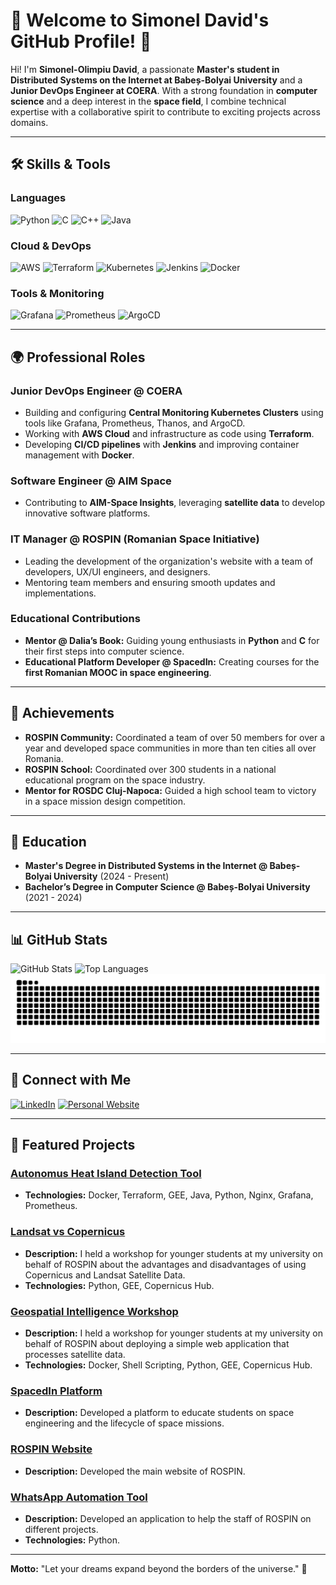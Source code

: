 # 🌌 Welcome to Simonel David's GitHub Profile! 🌌       


Hi! I'm **Simonel-Olimpiu David**, a passionate **Master's student in Distributed Systems on the Internet at Babeș-Bolyai University** and a **Junior DevOps Engineer at COERA**. With a strong foundation in **computer science** and a deep interest in the **space field**, I combine technical expertise with a collaborative spirit to contribute to exciting projects across domains.

---

## 🛠️ Skills & Tools

### Languages
![Python](https://img.shields.io/badge/-Python-3776AB?logo=python&logoColor=white&style=flat-square)
![C](https://img.shields.io/badge/-C-A8B9CC?logo=c&logoColor=white&style=flat-square)
![C++](https://img.shields.io/badge/-C++-00599C?logo=cplusplus&logoColor=white&style=flat-square)
![Java](https://img.shields.io/badge/-Java-007396?logo=java&logoColor=white&style=flat-square)

### Cloud & DevOps
![AWS](https://img.shields.io/badge/-AWS-232F3E?logo=amazonaws&logoColor=white&style=flat-square)
![Terraform](https://img.shields.io/badge/-Terraform-623CE4?logo=terraform&logoColor=white&style=flat-square)
![Kubernetes](https://img.shields.io/badge/-Kubernetes-326CE5?logo=kubernetes&logoColor=white&style=flat-square)
![Jenkins](https://img.shields.io/badge/-Jenkins-D24939?logo=jenkins&logoColor=white&style=flat-square)
![Docker](https://img.shields.io/badge/-Docker-2496ED?logo=docker&logoColor=white&style=flat-square)

### Tools & Monitoring
![Grafana](https://img.shields.io/badge/-Grafana-F46800?logo=grafana&logoColor=white&style=flat-square)
![Prometheus](https://img.shields.io/badge/-Prometheus-E6522C?logo=prometheus&logoColor=white&style=flat-square)
![ArgoCD](https://img.shields.io/badge/-ArgoCD-F80000?logo=argo&logoColor=white&style=flat-square)

---

## 🌍 Professional Roles

### **Junior DevOps Engineer @ COERA**
- Building and configuring **Central Monitoring Kubernetes Clusters** using tools like Grafana, Prometheus, Thanos, and ArgoCD.
- Working with **AWS Cloud** and infrastructure as code using **Terraform**.
- Developing **CI/CD pipelines** with **Jenkins** and improving container management with **Docker**.

### **Software Engineer @ AIM Space**
- Contributing to **AIM-Space Insights**, leveraging **satellite data** to develop innovative software platforms.

### **IT Manager @ ROSPIN (Romanian Space Initiative)**
- Leading the development of the organization's website with a team of developers, UX/UI engineers, and designers.
- Mentoring team members and ensuring smooth updates and implementations.

### **Educational Contributions**
- **Mentor @ Dalia’s Book:** Guiding young enthusiasts in **Python** and **C** for their first steps into computer science.
- **Educational Platform Developer @ SpacedIn:** Creating courses for the **first Romanian MOOC in space engineering**.

---

## 🌟 Achievements
- **ROSPIN Community:** Coordinated a team of over 50 members for over a year and developed space communities in more than ten cities all over Romania.
- **ROSPIN School:** Coordinated over 300 students in a national educational program on the space industry.
- **Mentor for ROSDC Cluj-Napoca:** Guided a high school team to victory in a space mission design competition.

---

## 🌱 Education
- **Master's Degree in Distributed Systems in the Internet @ Babeș-Bolyai University** (2024 - Present)
- **Bachelor’s Degree in Computer Science @ Babeș-Bolyai University** (2021 - 2024)

---

## 📊 GitHub Stats
![GitHub Stats](https://github-readme-stats.vercel.app/api?username=simoneldavid&show_icons=true&theme=radical)
![Top Languages](https://github-readme-stats.vercel.app/api/top-langs/?username=simoneldavid&layout=compact&theme=radical)
![GitHub Contribution Snake](https://github.com/simoneldavid/simoneldavid/blob/output/github-contribution-grid-snake-dark.svg)

---

## 🌌 Connect with Me
[![LinkedIn](https://img.shields.io/badge/-LinkedIn-0077B5?logo=linkedin&logoColor=white&style=flat-square)](https://www.linkedin.com/in/simoneldavid/)
[![Personal Website](https://img.shields.io/badge/-Personal%20Website-FF5722?logo=googlechrome&logoColor=white&style=flat-square)](https://simoneldavid.github.io/Personal-website)

---

## 🚀 Featured Projects
### [Autonomus Heat Island Detection Tool](https://github.com/SimonelDavid/HeatIslands)
- **Technologies:** Docker, Terraform, GEE, Java, Python, Nginx, Grafana, Prometheus.

### [Landsat vs Copernicus](https://github.com/Romanian-Space-Initiative/Landsat-vs-Copernicus)
- **Description:** I held a workshop for younger students at my university on behalf of ROSPIN about the advantages and disadvantages of using Copernicus and Landsat Satellite Data.
- **Technologies:** Python, GEE, Copernicus Hub.

### [Geospatial Intelligence Workshop](https://github.com/Romanian-Space-Initiative/Geospatial-Intelligence-Workshop)
- **Description:** I held a workshop for younger students at my university on behalf of ROSPIN about deploying a simple web application that processes satellite data.
- **Technologies:** Docker, Shell Scripting, Python, GEE, Copernicus Hub.

### [SpacedIn Platform](https://spacedin.getlearnworlds.com/)
- **Description:** Developed a platform to educate students on space engineering and the lifecycle of space missions.

### [ROSPIN Website](https://rospin.org/)
- **Description:** Developed the main website of ROSPIN.

### [WhatsApp Automation Tool](https://github.com/SimonelDavid/WhatsAppMessageAutomation)
- **Description:** Developed an application to help the staff of ROSPIN on different projects.
- **Technologies:** Python.

---

**Motto:** "Let your dreams expand beyond the borders of the universe." 🚀
